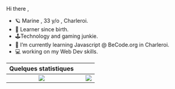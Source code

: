 Hi there , 
- :ringed_planet: Marine , 33 y/o , Charleroi. 
- :jigsaw: Learner since birth.
- :joystick:Technology and gaming junkie.
- 🌱 I’m currently learning Javascript @ BeCode.org in Charleroi.
- :computer: working on my Web Dev skills.

|                                                       Quelques statistiques                                                       |     |                                                                                                                     |
| :-------------------------------------------------------------------------------------------------------------------------------: | :-: | :-----------------------------------------------------------------------------------------------------------------: |
| ![](https://github-readme-stats.vercel.app/api/top-langs/?username=MarineFsn&theme=radical&hide_langs_below=8&count_private=true) |     | ![](https://github-readme-stats.vercel.app/api?username=MarineFsn&show_icons=true&theme=radical&count_private=true) |
